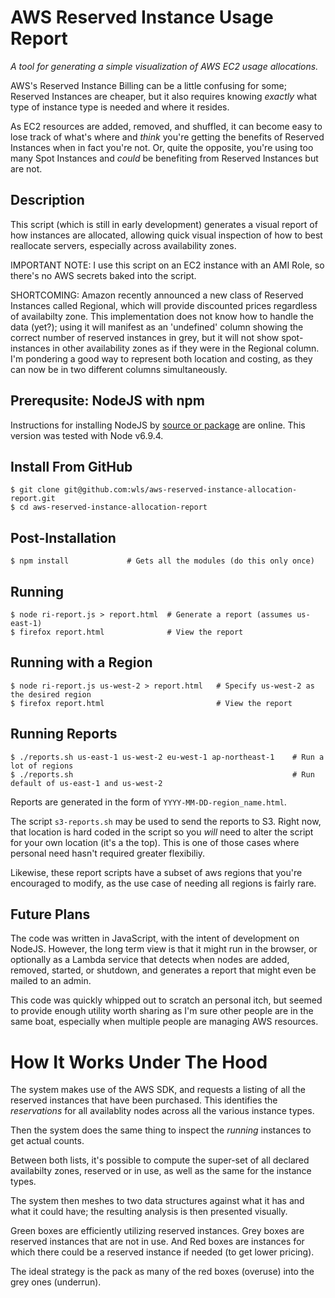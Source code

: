 AWS Reserved Instance Usage Report
==================================

_A tool for generating a simple visualization of AWS EC2 usage allocations._


AWS's Reserved Instance Billing can be a little confusing for some;
Reserved Instances are cheaper, but it also requires knowing _exactly_
what type of instance type is needed and where it resides.

As EC2 resources are added, removed, and shuffled, it can become easy to
lose track of what's where and _think_ you're getting the benefits of
Reserved Instances when in fact you're not. Or, quite the opposite, you're
using too many Spot Instances and _could_ be benefiting from Reserved
Instances but are not.


Description
-----------
This script (which is still in early development) generates a visual
report of how instances are allocated, allowing quick visual inspection
of how to best reallocate servers, especially across availability zones.

IMPORTANT NOTE: I use this script on an EC2 instance with an AMI Role,
so there's no AWS secrets baked into the script.

SHORTCOMING: Amazon recently announced a new class of Reserved Instances
called Regional, which will provide discounted prices regardless of availabilty
zone. This implementation does not know how to handle the data (yet?); using
it will manifest as an 'undefined' column showing the correct number of
reserved instances in grey, but it will not show spot-instances in other
availability zones as if they were in the Regional column. I'm pondering
a good way to represent both location and costing, as they can now be in
two different columns simultaneously.


Prerequsite: NodeJS with npm
----------------------------
Instructions for installing NodeJS by [source or package](https://nodejs.org/en/download/)
are online. This version was tested with Node v6.9.4.


Install From GitHub
-------------------
    $ git clone git@github.com:wls/aws-reserved-instance-allocation-report.git
    $ cd aws-reserved-instance-allocation-report

Post-Installation
-----------------
    $ npm install             # Gets all the modules (do this only once)

Running
-------
    $ node ri-report.js > report.html  # Generate a report (assumes us-east-1)
    $ firefox report.html              # View the report

Running with a Region
---------------------
    $ node ri-report.js us-west-2 > report.html   # Specify us-west-2 as the desired region
    $ firefox report.html                         # View the report

Running Reports
---------------
    $ ./reports.sh us-east-1 us-west-2 eu-west-1 ap-northeast-1    # Run a lot of regions
    $ ./reports.sh                                                 # Run default of us-east-1 and us-west-2

Reports are generated in the form of `YYYY-MM-DD-region_name.html`.

The script `s3-reports.sh` may be used to send the reports to S3.
Right now, that location is hard coded in the script so you _will_
need to alter the script for your own location (it's a the top).
This is one of those cases where personal need hasn't required
greater flexibiliy.

Likewise, these report scripts have a subset of aws regions that
you're encouraged to modify, as the use case of needing all regions
is fairly rare.


Future Plans
------------
The code was written in JavaScript, with the intent of development on NodeJS.
However, the long term view is that it might run in the browser, or optionally
as a Lambda service that detects when nodes are added, removed, started, or
shutdown, and generates a report that might even be mailed to an admin.

This code was quickly whipped out to scratch an personal itch, but seemed
to provide enough utility worth sharing as I'm sure other people are in the
same boat, especially when multiple people are managing AWS resources.


How It Works Under The Hood
===========================
The system makes use of the AWS SDK, and requests a listing of all the
reserved instances that have been purchased. This identifies the
_reservations_ for all availablity nodes across all the various instance
types.

Then the system does the same thing to inspect the _running_ instances
to get actual counts.

Between both lists, it's possible to compute the super-set of all
declared availabilty zones, reserved or in use, as well as the same
for the instance types.

The system then meshes to two data structures against what it has and
what it could have; the resulting analysis is then presented visually.

Green boxes are efficiently utilizing reserved instances.  Grey boxes are
reserved instances that are not in use.  And Red boxes are instances for
which there could be a reserved instance if needed (to get lower pricing).

The ideal strategy is the pack as many of the red boxes (overuse) into
the grey ones (underrun).
